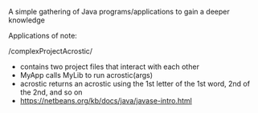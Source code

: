 A simple gathering of Java programs/applications to gain a deeper knowledge

Applications of note:

/complexProjectAcrostic/
- contains two project files that interact with each other
- MyApp calls MyLib to run acrostic(args)
- acrostic returns an acrostic using the 1st letter of the 1st word, 2nd of the 2nd, and so on
- https://netbeans.org/kb/docs/java/javase-intro.html
